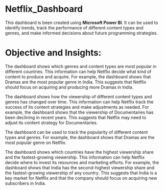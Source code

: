 # Netflix_Dashboard

This dashboard is been created using __Microsoft Power BI__. It can be used to identify trends, track the performance of different content types and genres, and make informed decisions about future programming strategies.

# Objective and Insights: 

The dashboard shows which genres and content types are most popular in different countries. This information can help Netflix decide what kind of content to produce and acquire. For example, the dashboard shows that Dramas are the most popular genre in India. This suggests that Netflix should focus on acquiring and producing more Dramas in India.

The dashboard shows how the viewership of different content types and genres has changed over time. This information can help Netflix track the success of its content strategies and make adjustments as needed. For example, the dashboard shows that the viewership of Documentaries has been declining in recent years. This suggests that Netflix may need to adjust its content strategy for Documentaries.

The dashboard can be used to track the popularity of different content types and genres. For example, the dashboard shows that Dramas are the most popular genre on Netflix.

The dashboard shows which countries have the highest viewership share and the fastest-growing viewership. This information can help Netflix decide where to invest its resources and marketing efforts. For example, the dashboard shows that India has the second-highest viewership share and the fastest-growing viewership of any country. This suggests that India is a key market for Netflix and that the company should focus on acquiring new subscribers in India.
